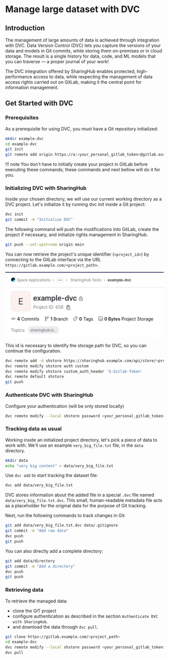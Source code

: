# Manage large dataset with DVC

## Introduction

The management of large amounts of data is achieved through integration with DVC.
Data Version Control (DVC) lets you capture the versions of your data and models in Git commits, while storing them on-premises or in cloud storage. The result is a single history for data, code, and ML models that you can traverse — a proper journal of your work!

The DVC integration offered by SharingHub enables protected, high-performance access to data, while respecting the management of data access rights carried out on GitLab, making it the central point for information management.

## Get Started with DVC

### Prerequisites

As a prerequisite for using DVC, you must have a Git repository initialized:

```bash
mkdir example-dvc
cd example-dvc
git init
git remote add origin https://a:<your_personal_gitlab_token>@gitlab.example.com/<project_path>
```

!!! note
    You don't have to initially create your project in GitLab before executing these commands; these commands and next bellow will do it for you.

### Initializing DVC with SharingHub

Inside your chosen directory, we will use our current working directory as a DVC project. Let's initialize it by running dvc init inside a Git project:

```bash
dvc init
git commit -m "Initialize DVC"
```

The following command will push the modifications into GitLab, create the project if necessary, and initialize rights management in SharingHub.

```bash
git push --set-upstream origin main
```

You can now retrieve the project's unique identifier (`<project_id>`) by connecting to the GitLab interface via the URL `https://gitlab.example.com/<project_path>`.

![gitlab_project_id.png](../assets/figures/tutorials/gitlab-project-id.png)

This id is necessary to identify the storage path for DVC, so you can continue the configuration.

```bash
dvc remote add -d shstore https://sharinghub.example.com/api/store/<project_id>
dvc remote modify shstore auth custom
dvc remote modify shstore custom_auth_header 'X-Gitlab-Token'
dvc remote default shstore
git push
```

### Authenticate DVC with SharingHub

Configure your authentication (will be only stored locally)

```bash
dvc remote modify --local shstore password <your_personal_gitlab_token>
```

### Tracking data as usual

Working inside an initialized project directory, let's pick a piece of data to work with. We'll use an example `very_big_file.txt` file, in the `data` directory.

```bash
mkdir data
echo "very big content" > data/very_big_file.txt
```

Use `dvc add` to start tracking the dataset file:

```bash
dvc add data/very_big_file.txt
```

DVC stores information about the added file in a special `.dvc` file named `data/very_big_file.txt.dvc`. This small, human-readable metadata file acts as a placeholder for the original data for the purpose of Git tracking.

Next, run the following commands to track changes in Git:

```bash
git add data/very_big_file.txt.dvc data/.gitignore
git commit -m "Add raw data"
dvc push
git push
```

You can also directly add a complete directory:

```bash
git add data/directory
git commit -m "Add a directory"
dvc push
git push
```

### Retrieving data

To retrieve the managed data:

* clone the GIT project
* configure authentication as described in the section `Authenticate DVC with SharingHub`.
* and download the data through `dvc pull`.

```bash
git clone https://gitlab.example.com/<project_path>
cd example-dvc
dvc remote modify --local shstore password <your_personal_gitlab_token>
dvc pull
```
